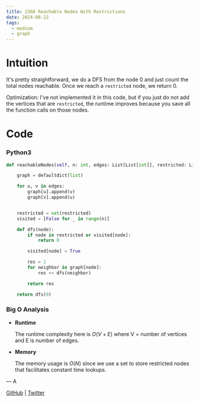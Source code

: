 ```yaml
---
title: 2368 Reachable Nodes With Restrictions
date: 2024-08-22
tags:
  - medium
  - graph
---
```


# Intuition

It's pretty straightforward, we do a DFS from the node 0 and just count the total nodes reachable. Once we reach a `restricted` node, we return 0.

Optimization: I've not implemented it in this code, but if you just do not add the vertices that are `restricted`, the runtime improves because you save all the function calls on those nodes.

# Code

### Python3

```python
def reachableNodes(self, n: int, edges: List[List[int]], restricted: List[int]) -> int:

    graph = defaultdict(list)

    for u, v in edges:
        graph[u].append(v)
        graph[v].append(u)


    restricted = set(restricted)
    visited = [False for _ in range(n)]

    def dfs(node):
        if node in restricted or visited[node]:
            return 0

        visited[node] = True

        res = 1
        for neighbor in graph[node]:
            res += dfs(neighbor)

        return res

    return dfs(0)
```

### Big O Analysis

- **Runtime**

  The runtime complexity here is $O(V + E)$ where V = number of vertices and E is number of edges.

- **Memory**

  The memory usage is $O(N)$ since we use a set to store restricted nodes that facilitates constant time lookups.

— A

[GitHub](https://github.com/athkdev) | [Twitter](https://twitter.com/athkdev)
